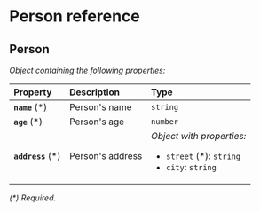# Person reference

## Person

_Object containing the following properties:_

| Property           | Description      | Type                                                                                   |
| :----------------- | :--------------- | :------------------------------------------------------------------------------------- |
| **`name`** (\*)    | Person's name    | `string`                                                                               |
| **`age`** (\*)     | Person's age     | `number`                                                                               |
| **`address`** (\*) | Person's address | _Object with properties:_<ul><li>`street` (\*): `string`</li><li>`city`: `string`</li></ul> |

_(\*) Required._
